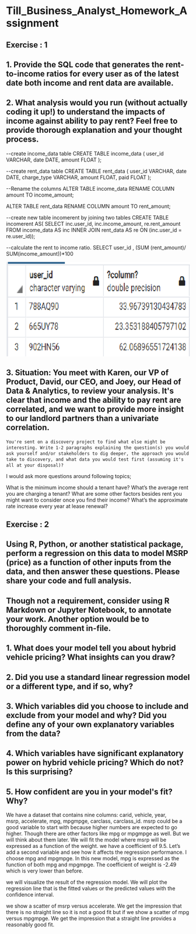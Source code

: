 # Till_Business_Analyst_Homework_Assignment

## Exercise : 1

## 1. Provide the SQL code that generates the rent-to-income ratios for every user as of the latest date both income and rent data are available.
## 2. What analysis would you run (without actually coding it up!) to understand the impacts of income against ability to pay rent? Feel free to provide thorough explanation and your thought process.

--create income_data table
CREATE TABLE income_data (
    user_id VARCHAR,
    date DATE,
    amount FLOAT
);

--create rent_data table
CREATE TABLE rent_data (
    user_id VARCHAR,
    date DATE,
    charge_type VARCHAR,
    amount FLOAT,
    paid FLOAT
);

--Rename the columns 
ALTER TABLE income_data
RENAME COLUMN amount TO income_amount;

ALTER TABLE rent_data
RENAME COLUMN amount TO rent_amount;
              
--create new table incomerent by joining two tables 
CREATE TABLE incomerent AS(
SELECT inc.user_id,
    inc.income_amount,
    re.rent_amount
FROM income_data AS inc
    INNER JOIN rent_data AS re
    ON (inc.user_id = re.user_id));

--calculate the rent to income ratio.
SELECT user_id , (SUM (rent_amount)/ SUM(income_amount))*100

![ratio](ratio.png)

## 3. Situation: You meet with Karen, our VP of Product, David, our CEO, and Joey, our Head of Data & Analytics, to review your analysis. It's clear that income and the ability to pay rent are correlated, and we want to provide more insight to our landlord partners than a univariate correlation. 
    
    You're sent on a discovery project to find what else might be interesting. Write 1-2 paragraphs explaining the question(s) you would ask yourself and/or stakeholders to dig deeper, the approach you would take to discovery, and what data you would test first (assuming it's all at your disposal)?
    
I would ask more questions around following topics;

What is the minimum income should a tenant have? 
What’s the average rent you are charging a tenant? 
What are some other factors besides rent you might want to consider once you find their income? 
What’s the approximate rate increase every year at lease renewal?
    
## Exercise : 2

## Using R, Python, or another statistical package, perform a regression on this data to model MSRP (price) as a function of other inputs from the data, and then answer these questions. Please share your code and full analysis. 

## Though not a requirement, consider using R Markdown or Jupyter Notebook, to annotate your work. Another option would be to thoroughly comment in-file.

## 1. What does your model tell you about hybrid vehicle pricing? What insights can you draw?
## 2. Did you use a standard linear regression model or a different type, and if so, why?
## 3. Which variables did you choose to include and exclude from your model and why? Did you define any of your own explanatory variables from the data?
## 4. Which variables have significant explanatory power on hybrid vehicle pricing? Which do not? Is this surprising?
## 5. How confident are you in your model's fit? Why?

We have a dataset that contains nine columns: carid, vehicle, year, msrp, accelerate, mpg, mpgmpge, carclass, carclass_id. msrp could be a good variable to start with because higher numbers are expected to go higher. Though there are other factors like mpg or mpgmpge as well. But we will think about them later. We will fit the model where msrp will be expressed as a function of the weight. we have a coefficient of 9.5.
Let’s add a second variable and see how it affects the regression performance. I choose mpg and mpgmpge. In this new model, mpg is expressed as the function of both mpg and mpgmpge. The coefficient of weight is -2.49 which is very lower than before.

we will visualize the result of the regression model. We will plot the regression line that is the fitted values or the predicted values with the confidence interval. 

we show a scatter of msrp versus accelerate. We get the impression that there is no straight line so it is not a good fit but if we show a scatter of mpg versus mpgmpge. We get the impression that a straight line provides a reasonably good fit.
